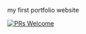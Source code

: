 my first portfolio website

[![PRs Welcome](https://img.shields.io/badge/PRs-welcome-brightgreen.svg?style=flat-square)](http://makeapullrequest.com)
